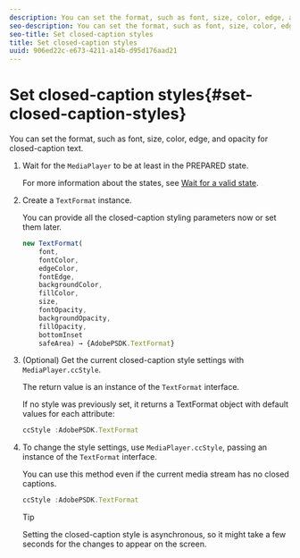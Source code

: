 ```yaml
---
description: You can set the format, such as font, size, color, edge, and opacity for closed-caption text.
seo-description: You can set the format, such as font, size, color, edge, and opacity for closed-caption text.
seo-title: Set closed-caption styles
title: Set closed-caption styles
uuid: 906ed22c-e673-4211-a14b-d95d176aad21
---
```


# Set closed-caption styles{#set-closed-caption-styles}

You can set the format, such as font, size, color, edge, and opacity for closed-caption text.

1. Wait for the `MediaPlayer` to be at least in the PREPARED state.

   For more information about the states, see [Wait for a valid state](../../../content-playback-options-browser-tvsdk/ui-configure/t-psdk-browser-tvsdk-2.4-ui-state-prepared-wait-for.md).
1. Create a `TextFormat` instance.

   You can provide all the closed-caption styling parameters now or set them later.

   ```js
   new TextFormat( 
       font,   
       fontColor,  
       edgeColor,   
       fontEdge,  
       backgroundColor,   
       fillColor,  
       size,   
       fontOpacity,   
       backgroundOpacity,  
       fillOpacity, 
       bottomInset 
       safeArea) → {AdobePSDK.TextFormat}
   ```

1. (Optional) Get the current closed-caption style settings with `MediaPlayer.ccStyle`.

   The return value is an instance of the `TextFormat` interface.

   If no style was previously set, it returns a TextFormat object with default values for each attribute: 

   ```js
   ccStyle :AdobePSDK.TextFormat
   ```

1. To change the style settings, use `MediaPlayer.ccStyle`, passing an instance of the `TextFormat` interface.

   You can use this method even if the current media stream has no closed captions. 

   ```js
   ccStyle :AdobePSDK.TextFormat 
   ```

   >[!TIP]
   >
   >Setting the closed-caption style is asynchronous, so it might take a few seconds for the changes to appear on the screen.

